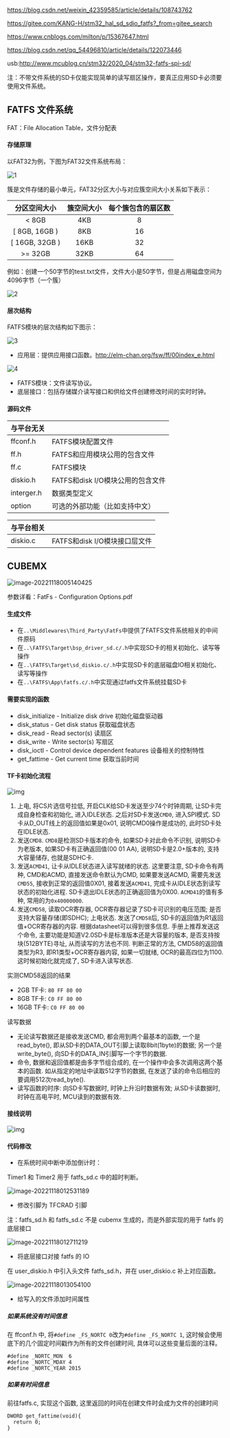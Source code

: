 https://blog.csdn.net/weixin_42359585/article/details/108743762

https://gitee.com/KANG-H/stm32_hal_sd_sdio_fatfs?_from=gitee_search

https://www.cnblogs.com/milton/p/15367647.html

https://blog.csdn.net/qq_54496810/article/details/122073446



usb:http://www.mcublog.cn/stm32/2020_04/stm32-fatfs-spi-sd/



注：不带文件系统的SD卡仅能实现简单的读写扇区操作，要真正应用SD卡必须要使用文件系统。

## FATFS 文件系统

FAT：File Allocation Table，文件分配表

#### 存储原理

以FAT32为例，下图为FAT32文件系统布局：

![1](README.assets/20201015153021180.png)

簇是文件存储的最小单元，FAT32分区大小与对应簇空间大小关系如下表示：

|  分区空间大小  | 簇空间大小 | 每个簇包含的扇区数 |
| :------------: | :--------: | :----------------: |
|     < 8GB      |    4KB     |         8          |
| [ 8GB, 16GB )  |    8KB     |         16         |
| [ 16GB, 32GB ) |    16KB    |         32         |
|    >= 32GB     |    32KB    |         64         |

例如：创建一个50字节的test.txt文件，文件大小是50字节，但是占用磁盘空间为4096字节（一个簇）

![2](README.assets/20201015161426995.png)

#### 层次结构

FATFS模块的层次结构如下图示：

![3](README.assets/20201015152548334.png)

* 应用层：提供应用接口函数。http://elm-chan.org/fsw/ff/00index_e.html

![4](README.assets/20201015233613478.png)

* FATFS模块：文件读写协议。
* 底层接口：包括存储媒介读写接口和供给文件创建修改时间的实时时钟。

#### 源码文件

| 与平台无关 |                                   |
| ---------- | --------------------------------- |
| ffconf.h   | FATFS模块配置文件                 |
| ff.h       | FATFS和应用模块公用的包含文件     |
| ff.c       | FATFS模块                         |
| diskio.h   | FATFS和disk I/O模块公用的包含文件 |
| interger.h | 数据类型定义                      |
| option     | 可选的外部功能（比如支持中文）    |

| 与平台相关 |                               |
| ---------- | ----------------------------- |
| diskio.c   | FATFS和disk I/O模块接口层文件 |

## CUBEMX

![image-20221118005140425](README.assets/image-20221118005140425.png)

参数详看：FatFs - Configuration Options.pdf

#### 生成文件

- 在`..\Middlewares\Third_Party\FatFs`中提供了FATFS文件系统相关的中间件原码
- 在`..\FATFS\Target\bsp_driver_sd.c/.h`中实现SD卡的相关初始化、读写等操作
- 在`..\FATFS\Target\sd_diskio.c/.h`中实现SD卡的底层磁盘IO相关初始化、读写等操作
- 在`..\FATFS\App\fatfs.c/.h`中实现通过fatfs文件系统挂载SD卡

#### 需要实现的函数

- disk_initialize - Initialize disk drive 初始化磁盘驱动器
- disk_status - Get disk status 获取磁盘状态
- disk_read - Read sector(s) 读扇区
- disk_write - Write sector(s) 写扇区
- disk_ioctl - Control device dependent features 设备相关的控制特性
- get_fattime - Get current time 获取当前时间

#### TF卡初始化流程

![img](README.assets/650273-20211005000909516-25440926.png)

1. 上电, 将CS片选信号拉低, 开启CLK给SD卡发送至少74个时钟周期, 让SD卡完成自身检查和初始化, 进入IDLE状态. 之后对SD卡发送`CMD0`, 进入SPI模式. SD卡从D_OUT线上的返回值如果是0x01, 说明CMD0操作是成功的, 此时SD卡处在IDLE状态.
2. 发送`CMD8`. `CMD8`是检测SD卡版本的命令, 如果SD卡对此命令不识别, 说明SD卡为老版本, 如果SD卡有正确返回值(00 01 AA), 说明SD卡是2.0+版本的, 支持大容量储存, 也就是SDHC卡.
3. 发送`ACMD41`, 让卡从IDLE状态进入读写就绪的状态. 这里要注意, SD卡命令有两种, CMD和ACMD, 直接发送命令默认为CMD, 如果要发送ACMD, 需要先发送`CMD55`, 接收到正常的返回值0X01, 接着发送`ACMD41`, 完成卡从IDLE状态到读写状态的初始化进程. SD卡退出IDLE状态的正确返回值为0X00. `ACMD41`的值有多种, 常用的为`0x40000000`.
4. 发送`CMD58`, 读取OCR寄存器, OCR寄存器记录了SD卡可识别的电压范围; 是否支持大容量存储(即SDHC); 上电状态. 发送了`CMD58`后, SD卡的返回值为R1返回值+OCR寄存器的内容. 根据datasheet可以得到很多信息. 手册上推荐发送这个命令, 主要功能是知道V2.0SD卡是标准版本还是大容量的版本, 是否支持按块(512BYTE)寻址, 从而读写的方法也不同. 判断正常的方法, CMD58的返回值类型为R3, 即R1类型+OCR寄存器内容, 如果一切就绪, OCR的最高四位为1100. 这时候初始化就完成了, SD卡进入读写状态.

实测CMD58返回的结果

- 2GB TF卡: `80 FF 80 00`
- 8GB TF卡: `C0 FF 80 00`
- 16GB TF卡: `C0 FF 80 00`

读写数据

- 无论读写数据还是接收发送CMD, 都会用到两个最基本的函数, 一个是read_byte(), 即从SD卡的DATA_OUT引脚上读取8bit(1byte)的数据; 另一个是write_byte(), 向SD卡的DATA_IN引脚写一个字节的数据.
- 命令, 数据和返回值都是由多字节组合成的, 在一个操作中会多次调用这两个基本的函数. 如从指定的地址中读取512字节的数据, 在发送了读的命令后相应的要调用512次read_byte().
- 读写函数的时序: 向SD卡写数据时, 时钟上升沿时数据有效; 从SD卡读数据时, 时钟在高电平时, MCU读到的数据有效.

#### 接线说明

![img](README.assets/650273-20211005000834171-1077066772.jpg)

#### 代码修改

* 在系统时间中断中添加倒计时：

Timer1 和 Timer2 用于 fatfs_sd.c 中的超时判断。

![image-20221118012531189](README.assets/image-20221118012531189.png)

* 修改引脚为 TFCRAD 引脚

注：fatfs_sd.h 和 fatfs_sd.c 不是 cubemx 生成的，而是外部实现的用于 fatfs 的底层接口

![image-20221118012711219](README.assets/image-20221118012711219.png)

* 将底层接口对接 fatfs 的 IO

在 user_diskio.h 中引入头文件 fatfs_sd.h，并在 user_diskio.c 补上对应函数。

![image-20221118013054100](README.assets/image-20221118013054100.png)

* 给写入的文件添加时间属性

##### 如果系统没有时间信息

在 ffconf.h 中, 将`#define _FS_NORTC 0`改为`#define _FS_NORTC 1`, 这时候会使用底下的几个固定时间戳作为所有的文件创建时间, 具体可以这些变量后面的注释。

```
#define _NORTC_MON  6
#define _NORTC_MDAY 4
#define _NORTC_YEAR 2015
```

##### 如果有时间信息

前往fatfs.c, 实现这个函数, 这里返回的时间在创建文件时会成为文件的创建时间

```
DWORD get_fattime(void){
  return 0;
}
```

